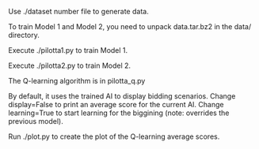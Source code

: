 Use
./dataset number file
to generate data.

To train Model 1 and Model 2, you need to unpack data.tar.bz2 in the data/ directory.

Execute ./pilotta1.py to train Model 1.

Execute ./pilotta2.py to train Model 2.

The Q-learning algorithm is in pilotta_q.py

By default, it uses the trained AI to display bidding scenarios.
Change display=False to print an average score for the current AI.
Change learning=True to start learning for the biggining (note: overrides the previous model).

Run ./plot.py to create the plot of the Q-learning average scores.
